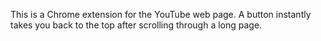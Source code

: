 This is a Chrome extension for the YouTube web page.
A button instantly takes you back to the top after scrolling through a long page.

